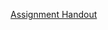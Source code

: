 [Assignment Handout](https://docs.google.com/document/d/1emNcCWKRVWZKuJmWrXvNEmgNaSeFdrNvp_XFPRfMtoE/edit?usp=sharing)